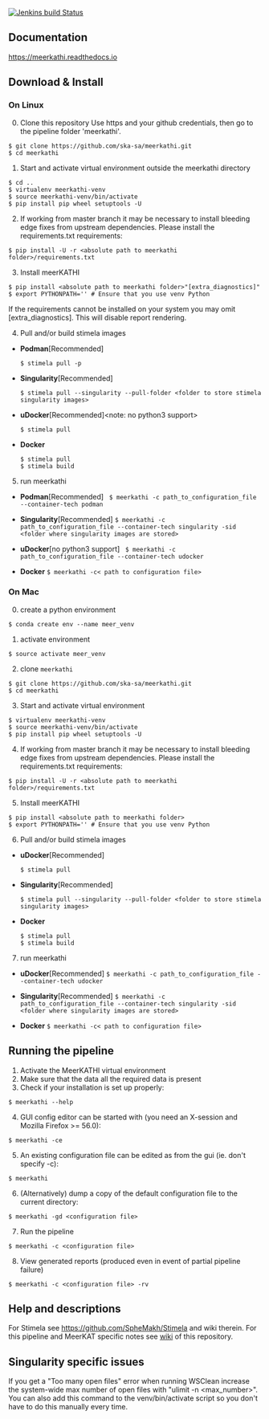 [![Jenkins build Status](https://jenkins.meqtrees.net/job/meerkathi-cron/badge/icon)](https://jenkins.meqtrees.net/job/meerkathi-cron/)

## Documentation

https://meerkathi.readthedocs.io

## Download & Install

### On Linux

0. Clone this repository
Use https and your github credentials, then go to the pipeline folder 'meerkathi'.
```
$ git clone https://github.com/ska-sa/meerkathi.git
$ cd meerkathi
```
1. Start and activate virtual environment outside the meerkathi directory
```
$ cd ..
$ virtualenv meerkathi-venv
$ source meerkathi-venv/bin/activate
$ pip install pip wheel setuptools -U
```
2. If working from master branch it may be necessary to install bleeding edge fixes from upstream dependencies. Please install the requirements.txt requirements:
```
$ pip install -U -r <absolute path to meerkathi folder>/requirements.txt
```
3. Install meerKATHI
```
$ pip install <absolute path to meerkathi folder>"[extra_diagnostics]"
$ export PYTHONPATH='' # Ensure that you use venv Python
```
If the requirements cannot be installed on your system you may omit [extra_diagnostics]. This will disable report rendering.

4. Pull and/or build stimela images

  - **Podman**[Recommended]
    ```
    $ stimela pull -p
    ```
    
  - **Singularity**[Recommended]
    ```
    $ stimela pull --singularity --pull-folder <folder to store stimela singularity images>
    ```

  - **uDocker**[Recommended]<note: no python3 support>
    ```
    $ stimela pull
    ```
    
  - **Docker**
    ```
    $ stimela pull
    $ stimela build
    ```

5. run meerkathi

  - **Podman**[Recommended]
    ``` $ meerkathi -c path_to_configuration_file --container-tech podman```

  - **Singularity**[Recommended]
    ```$ meerkathi -c path_to_configuration_file --container-tech singularity -sid <folder where singularity images are stored>```

  - **uDocker**[no python3 support]
    ``` $ meerkathi -c path_to_configuration_file --container-tech udocker```

  - **Docker**
    ```$ meerkathi -c< path to configuration file>```


### On Mac

0. create a python environment

`$ conda create env --name meer_venv`

1. activate environment

`$ source activate meer_venv`

2. clone `meerkathi`
```
$ git clone https://github.com/ska-sa/meerkathi.git
$ cd meerkathi
```
3. Start and activate virtual environment
```
$ virtualenv meerkathi-venv
$ source meerkathi-venv/bin/activate
$ pip install pip wheel setuptools -U
```
4. If working from master branch it may be necessary to install bleeding edge fixes from upstream dependencies. Please install the requirements.txt requirements:
```
$ pip install -U -r <absolute path to meerkathi folder>/requirements.txt
```
5. Install meerKATHI
```
$ pip install <absolute path to meerkathi folder>
$ export PYTHONPATH='' # Ensure that you use venv Python
```

6. Pull and/or build stimela images
  - **uDocker**[Recommended]
    ```
    $ stimela pull
    ```
    
  - **Singularity**[Recommended]
    ```
    $ stimela pull --singularity --pull-folder <folder to store stimela singularity images>
    ```

  - **Docker**
    ```
    $ stimela pull
    $ stimela build
    ```

7. run meerkathi
  - **uDocker**[Recommended]
    ```$ meerkathi -c path_to_configuration_file --container-tech udocker```

  - **Singularity**[Recommended]
    ```$ meerkathi -c path_to_configuration_file --container-tech singularity -sid <folder where singularity images are stored>```
      
  - **Docker**
    ```$ meerkathi -c< path to configuration file>```
    
    
## Running the pipeline
1. Activate the MeerKATHI virtual environment
2. Make sure that the data all the required data is present
3. Check if your installation is set up properly:
```
$ meerkathi --help
```
4. GUI config editor can be started with (you need an X-session and Mozilla Firefox >= 56.0):
```
$ meerkathi -ce
```
5. An existing configuration file can be edited as from the gui (ie. don't specify -c):
```
$ meerkathi
```
6. (Alternatively) dump a copy of the default configuration file to the current directory:
```
$ meerkathi -gd <configuration file>
```
7. Run the pipeline
```
$ meerkathi -c <configuration file>
```
8. View generated reports (produced even in event of partial pipeline failure)
```
$ meerkathi -c <configuration file> -rv
```
## Help and descriptions
For Stimela see https://github.com/SpheMakh/Stimela and wiki therein.
For this pipeline and MeerKAT specific notes see [wiki](https://github.com/ska-sa/meerkathi/wiki) of this repository.

## Singularity specific issues
If you get a "Too many open files" error when running WSClean increase the system-wide max number of open files with "ulimit -n <max_number>". You can also add this command to the venv/bin/activate script so you don't have to do    this manually every time.
